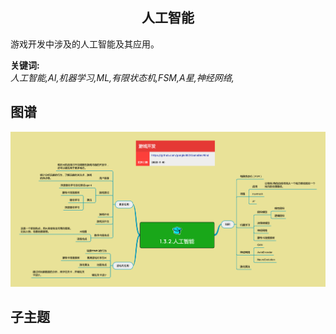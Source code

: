 <h2 align="center">人工智能</h2>
<p>
游戏开发中涉及的人工智能及其应用。
</p>

**关键词:**<br/>
*人工智能,AI,机器学习,ML,有限状态机,FSM,A星,神经网络,*

## 图谱
![图片加载中...](../exports/1.3.2.人工智能.png?raw=true)

## 子主题
